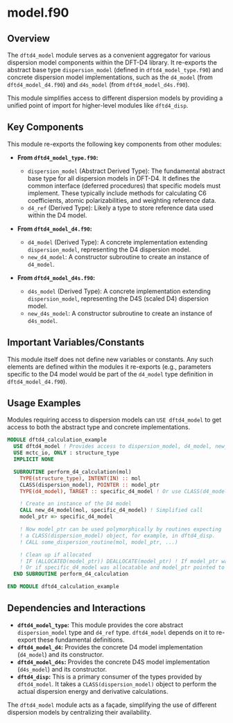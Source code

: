 # model.f90

## Overview

The `dftd4_model` module serves as a convenient aggregator for various dispersion model components within the DFT-D4 library. It re-exports the abstract base type `dispersion_model` (defined in `dftd4_model_type.f90`) and concrete dispersion model implementations, such as the `d4_model` (from `dftd4_model_d4.f90`) and `d4s_model` (from `dftd4_model_d4s.f90`).

This module simplifies access to different dispersion models by providing a unified point of import for higher-level modules like `dftd4_disp`.

## Key Components

This module re-exports the following key components from other modules:

*   **From `dftd4_model_type.f90`:**
    *   `dispersion_model` (Abstract Derived Type): The fundamental abstract base type for all dispersion models in DFT-D4. It defines the common interface (deferred procedures) that specific models must implement. These typically include methods for calculating C6 coefficients, atomic polarizabilities, and weighting reference data.
    *   `d4_ref` (Derived Type): Likely a type to store reference data used within the D4 model.

*   **From `dftd4_model_d4.f90`:**
    *   `d4_model` (Derived Type): A concrete implementation extending `dispersion_model`, representing the D4 dispersion model.
    *   `new_d4_model`: A constructor subroutine to create an instance of `d4_model`.

*   **From `dftd4_model_d4s.f90`:**
    *   `d4s_model` (Derived Type): A concrete implementation extending `dispersion_model`, representing the D4S (scaled D4) dispersion model.
    *   `new_d4s_model`: A constructor subroutine to create an instance of `d4s_model`.

## Important Variables/Constants

This module itself does not define new variables or constants. Any such elements are defined within the modules it re-exports (e.g., parameters specific to the D4 model would be part of the `d4_model` type definition in `dftd4_model_d4.f90`).

## Usage Examples

Modules requiring access to dispersion models can `USE dftd4_model` to get access to both the abstract type and concrete implementations.

```fortran
MODULE dftd4_calculation_example
  USE dftd4_model ! Provides access to dispersion_model, d4_model, new_d4_model etc.
  USE mctc_io, ONLY : structure_type
  IMPLICIT NONE

  SUBROUTINE perform_d4_calculation(mol)
    TYPE(structure_type), INTENT(IN) :: mol
    CLASS(dispersion_model), POINTER :: model_ptr
    TYPE(d4_model), TARGET :: specific_d4_model ! Or use CLASS(d4_model), ALLOCATABLE

    ! Create an instance of the D4 model
    CALL new_d4_model(mol, specific_d4_model) ! Simplified call
    model_ptr => specific_d4_model

    ! Now model_ptr can be used polymorphically by routines expecting
    ! a CLASS(dispersion_model) object, for example, in dftd4_disp.
    ! CALL some_dispersion_routine(mol, model_ptr, ...)

    ! Clean up if allocated
    ! IF (ALLOCATED(model_ptr)) DEALLOCATE(model_ptr) ! If model_ptr was allocatable
    ! Or if specific_d4_model was allocatable and model_ptr pointed to it.
  END SUBROUTINE perform_d4_calculation

END MODULE dftd4_calculation_example
```

## Dependencies and Interactions

*   **`dftd4_model_type`:** This module provides the core abstract `dispersion_model` type and `d4_ref` type. `dftd4_model` depends on it to re-export these fundamental definitions.
*   **`dftd4_model_d4`:** Provides the concrete D4 model implementation (`d4_model`) and its constructor.
*   **`dftd4_model_d4s`:** Provides the concrete D4S model implementation (`d4s_model`) and its constructor.
*   **`dftd4_disp`:** This is a primary consumer of the types provided by `dftd4_model`. It takes a `CLASS(dispersion_model)` object to perform the actual dispersion energy and derivative calculations.

The `dftd4_model` module acts as a façade, simplifying the use of different dispersion models by centralizing their availability.
